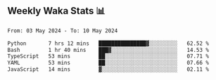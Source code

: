 ## Weekly Waka Stats 📊
<!--START_SECTION:waka-->

```txt
From: 03 May 2024 - To: 10 May 2024

Python       7 hrs 12 mins   ███████████████▓░░░░░░░░░   62.52 %
Bash         1 hr 40 mins    ███▓░░░░░░░░░░░░░░░░░░░░░   14.53 %
TypeScript   53 mins         ██░░░░░░░░░░░░░░░░░░░░░░░   07.71 %
YAML         53 mins         ██░░░░░░░░░░░░░░░░░░░░░░░   07.66 %
JavaScript   14 mins         ▓░░░░░░░░░░░░░░░░░░░░░░░░   02.11 %
```

<!--END_SECTION:waka-->

<!--

Here are some ideas to get you started:

- 🔭 I’m currently working on (way to add branches committed on)
- 🌱 I’m currently learning Web Frameworks and Machine Learning! (Lisp, JS (react & angular), Python, and __)
- 💬 Ask me about ...
- 📫 How to reach me: 
- 😄 Pronouns: He/Him/His
- ⚡ Fun fact: ...

that-recsys-lab
-->
